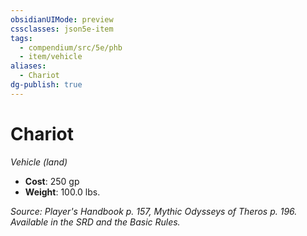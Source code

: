 ```yaml
---
obsidianUIMode: preview
cssclasses: json5e-item
tags:
  - compendium/src/5e/phb
  - item/vehicle
aliases:
  - Chariot
dg-publish: true
---
```

# Chariot
*Vehicle (land)*  

- **Cost**: 250 gp
- **Weight**: 100.0 lbs.

*Source: Player's Handbook p. 157, Mythic Odysseys of Theros p. 196. Available in the SRD and the Basic Rules.*
